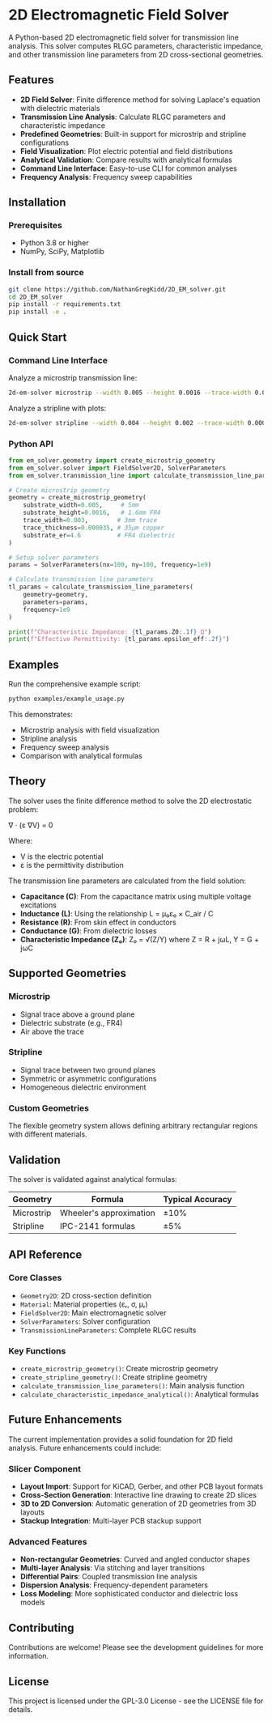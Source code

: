 # 2D Electromagnetic Field Solver

A Python-based 2D electromagnetic field solver for transmission line analysis. This solver computes RLGC parameters, characteristic impedance, and other transmission line parameters from 2D cross-sectional geometries.

## Features

- **2D Field Solver**: Finite difference method for solving Laplace's equation with dielectric materials
- **Transmission Line Analysis**: Calculate RLGC parameters and characteristic impedance
- **Predefined Geometries**: Built-in support for microstrip and stripline configurations
- **Field Visualization**: Plot electric potential and field distributions
- **Analytical Validation**: Compare results with analytical formulas
- **Command Line Interface**: Easy-to-use CLI for common analyses
- **Frequency Analysis**: Frequency sweep capabilities

## Installation

### Prerequisites
- Python 3.8 or higher
- NumPy, SciPy, Matplotlib

### Install from source
```bash
git clone https://github.com/NathanGregKidd/2D_EM_solver.git
cd 2D_EM_solver
pip install -r requirements.txt
pip install -e .
```

## Quick Start

### Command Line Interface

Analyze a microstrip transmission line:
```bash
2d-em-solver microstrip --width 0.005 --height 0.0016 --trace-width 0.003 --trace-thickness 0.000035 --er 4.6
```

Analyze a stripline with plots:
```bash
2d-em-solver stripline --width 0.004 --height 0.002 --trace-width 0.0008 --trace-thickness 0.000035 --save-plots
```

### Python API

```python
from em_solver.geometry import create_microstrip_geometry
from em_solver.solver import FieldSolver2D, SolverParameters
from em_solver.transmission_line import calculate_transmission_line_parameters

# Create microstrip geometry
geometry = create_microstrip_geometry(
    substrate_width=0.005,     # 5mm
    substrate_height=0.0016,   # 1.6mm FR4
    trace_width=0.003,        # 3mm trace
    trace_thickness=0.000035, # 35μm copper
    substrate_er=4.6          # FR4 dielectric
)

# Setup solver parameters
params = SolverParameters(nx=100, ny=100, frequency=1e9)

# Calculate transmission line parameters
tl_params = calculate_transmission_line_parameters(
    geometry=geometry,
    parameters=params,
    frequency=1e9
)

print(f"Characteristic Impedance: {tl_params.Z0:.1f} Ω")
print(f"Effective Permittivity: {tl_params.epsilon_eff:.2f}")
```

## Examples

Run the comprehensive example script:
```bash
python examples/example_usage.py
```

This demonstrates:
- Microstrip analysis with field visualization
- Stripline analysis
- Frequency sweep analysis
- Comparison with analytical formulas

## Theory

The solver uses the finite difference method to solve the 2D electrostatic problem:

∇ · (ε ∇V) = 0

Where:
- V is the electric potential
- ε is the permittivity distribution

The transmission line parameters are calculated from the field solution:
- **Capacitance (C)**: From the capacitance matrix using multiple voltage excitations
- **Inductance (L)**: Using the relationship L = μ₀ε₀ × C_air / C
- **Resistance (R)**: From skin effect in conductors
- **Conductance (G)**: From dielectric losses
- **Characteristic Impedance (Z₀)**: Z₀ = √(Z/Y) where Z = R + jωL, Y = G + jωC

## Supported Geometries

### Microstrip
- Signal trace above a ground plane
- Dielectric substrate (e.g., FR4)
- Air above the trace

### Stripline  
- Signal trace between two ground planes
- Symmetric or asymmetric configurations
- Homogeneous dielectric environment

### Custom Geometries
The flexible geometry system allows defining arbitrary rectangular regions with different materials.

## Validation

The solver is validated against analytical formulas:

| Geometry | Formula | Typical Accuracy |
|----------|---------|------------------|
| Microstrip | Wheeler's approximation | ±10% |
| Stripline | IPC-2141 formulas | ±5% |

## API Reference

### Core Classes

- `Geometry2D`: 2D cross-section definition
- `Material`: Material properties (εᵣ, σ, μᵣ)
- `FieldSolver2D`: Main electromagnetic solver
- `SolverParameters`: Solver configuration
- `TransmissionLineParameters`: Complete RLGC results

### Key Functions

- `create_microstrip_geometry()`: Create microstrip geometry
- `create_stripline_geometry()`: Create stripline geometry
- `calculate_transmission_line_parameters()`: Main analysis function
- `calculate_characteristic_impedance_analytical()`: Analytical formulas

## Future Enhancements

The current implementation provides a solid foundation for 2D field analysis. Future enhancements could include:

### Slicer Component
- **Layout Import**: Support for KiCAD, Gerber, and other PCB layout formats  
- **Cross-Section Generation**: Interactive line drawing to create 2D slices
- **3D to 2D Conversion**: Automatic generation of 2D geometries from 3D layouts
- **Stackup Integration**: Multi-layer PCB stackup support

### Advanced Features
- **Non-rectangular Geometries**: Curved and angled conductor shapes
- **Multi-layer Analysis**: Via stitching and layer transitions
- **Differential Pairs**: Coupled transmission line analysis
- **Dispersion Analysis**: Frequency-dependent parameters
- **Loss Modeling**: More sophisticated conductor and dielectric loss models

## Contributing

Contributions are welcome! Please see the development guidelines for more information.

## License

This project is licensed under the GPL-3.0 License - see the LICENSE file for details.
